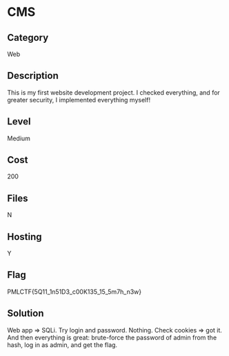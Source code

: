 # CMS

## Category
Web

## Description
This is my first website development project. I checked everything, and for greater security, I implemented everything myself!

## Level
Medium

## Cost
200

## Files
N

## Hosting
Y

## Flag
PMLCTF{5Q11_1n51D3_c00K135_15_5m7h_n3w}

## Solution
Web app => SQLi. Try login and password. Nothing. Check cookies => got it. And then everything is great: brute-force the password of admin from the hash, log in as admin, and get the flag.
